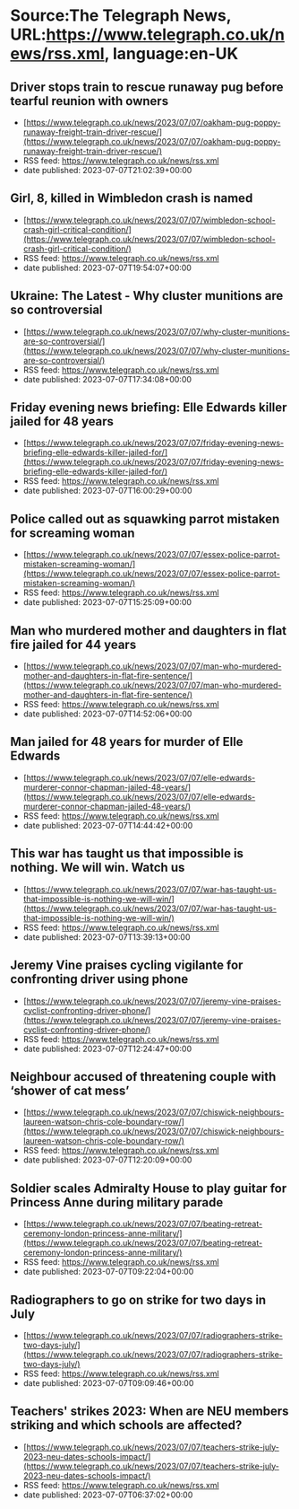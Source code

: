 # Source:The Telegraph News, URL:https://www.telegraph.co.uk/news/rss.xml, language:en-UK

## Driver stops train to rescue runaway pug before tearful reunion with owners
 - [https://www.telegraph.co.uk/news/2023/07/07/oakham-pug-poppy-runaway-freight-train-driver-rescue/](https://www.telegraph.co.uk/news/2023/07/07/oakham-pug-poppy-runaway-freight-train-driver-rescue/)
 - RSS feed: https://www.telegraph.co.uk/news/rss.xml
 - date published: 2023-07-07T21:02:39+00:00



## Girl, 8, killed in Wimbledon crash is named
 - [https://www.telegraph.co.uk/news/2023/07/07/wimbledon-school-crash-girl-critical-condition/](https://www.telegraph.co.uk/news/2023/07/07/wimbledon-school-crash-girl-critical-condition/)
 - RSS feed: https://www.telegraph.co.uk/news/rss.xml
 - date published: 2023-07-07T19:54:07+00:00



## Ukraine: The Latest - Why cluster munitions are so controversial
 - [https://www.telegraph.co.uk/news/2023/07/07/why-cluster-munitions-are-so-controversial/](https://www.telegraph.co.uk/news/2023/07/07/why-cluster-munitions-are-so-controversial/)
 - RSS feed: https://www.telegraph.co.uk/news/rss.xml
 - date published: 2023-07-07T17:34:08+00:00



## Friday evening news briefing: Elle Edwards killer jailed for 48 years
 - [https://www.telegraph.co.uk/news/2023/07/07/friday-evening-news-briefing-elle-edwards-killer-jailed-for/](https://www.telegraph.co.uk/news/2023/07/07/friday-evening-news-briefing-elle-edwards-killer-jailed-for/)
 - RSS feed: https://www.telegraph.co.uk/news/rss.xml
 - date published: 2023-07-07T16:00:29+00:00



## Police called out as squawking parrot mistaken for screaming woman
 - [https://www.telegraph.co.uk/news/2023/07/07/essex-police-parrot-mistaken-screaming-woman/](https://www.telegraph.co.uk/news/2023/07/07/essex-police-parrot-mistaken-screaming-woman/)
 - RSS feed: https://www.telegraph.co.uk/news/rss.xml
 - date published: 2023-07-07T15:25:09+00:00



## Man who murdered mother and daughters in flat fire jailed for 44 years
 - [https://www.telegraph.co.uk/news/2023/07/07/man-who-murdered-mother-and-daughters-in-flat-fire-sentence/](https://www.telegraph.co.uk/news/2023/07/07/man-who-murdered-mother-and-daughters-in-flat-fire-sentence/)
 - RSS feed: https://www.telegraph.co.uk/news/rss.xml
 - date published: 2023-07-07T14:52:06+00:00



## Man jailed for 48 years for murder of Elle Edwards
 - [https://www.telegraph.co.uk/news/2023/07/07/elle-edwards-murderer-connor-chapman-jailed-48-years/](https://www.telegraph.co.uk/news/2023/07/07/elle-edwards-murderer-connor-chapman-jailed-48-years/)
 - RSS feed: https://www.telegraph.co.uk/news/rss.xml
 - date published: 2023-07-07T14:44:42+00:00



## This war has taught us that impossible is nothing. We will win. Watch us
 - [https://www.telegraph.co.uk/news/2023/07/07/war-has-taught-us-that-impossible-is-nothing-we-will-win/](https://www.telegraph.co.uk/news/2023/07/07/war-has-taught-us-that-impossible-is-nothing-we-will-win/)
 - RSS feed: https://www.telegraph.co.uk/news/rss.xml
 - date published: 2023-07-07T13:39:13+00:00



## Jeremy Vine praises cycling vigilante for confronting driver using phone
 - [https://www.telegraph.co.uk/news/2023/07/07/jeremy-vine-praises-cyclist-confronting-driver-phone/](https://www.telegraph.co.uk/news/2023/07/07/jeremy-vine-praises-cyclist-confronting-driver-phone/)
 - RSS feed: https://www.telegraph.co.uk/news/rss.xml
 - date published: 2023-07-07T12:24:47+00:00



## Neighbour accused of threatening couple with ‘shower of cat mess’
 - [https://www.telegraph.co.uk/news/2023/07/07/chiswick-neighbours-laureen-watson-chris-cole-boundary-row/](https://www.telegraph.co.uk/news/2023/07/07/chiswick-neighbours-laureen-watson-chris-cole-boundary-row/)
 - RSS feed: https://www.telegraph.co.uk/news/rss.xml
 - date published: 2023-07-07T12:20:09+00:00



## Soldier scales Admiralty House to play guitar for Princess Anne during military parade
 - [https://www.telegraph.co.uk/news/2023/07/07/beating-retreat-ceremony-london-princess-anne-military/](https://www.telegraph.co.uk/news/2023/07/07/beating-retreat-ceremony-london-princess-anne-military/)
 - RSS feed: https://www.telegraph.co.uk/news/rss.xml
 - date published: 2023-07-07T09:22:04+00:00



## Radiographers to go on strike for two days in July
 - [https://www.telegraph.co.uk/news/2023/07/07/radiographers-strike-two-days-july/](https://www.telegraph.co.uk/news/2023/07/07/radiographers-strike-two-days-july/)
 - RSS feed: https://www.telegraph.co.uk/news/rss.xml
 - date published: 2023-07-07T09:09:46+00:00



## Teachers' strikes 2023: When are NEU members striking and which schools are affected?
 - [https://www.telegraph.co.uk/news/2023/07/07/teachers-strike-july-2023-neu-dates-schools-impact/](https://www.telegraph.co.uk/news/2023/07/07/teachers-strike-july-2023-neu-dates-schools-impact/)
 - RSS feed: https://www.telegraph.co.uk/news/rss.xml
 - date published: 2023-07-07T06:37:02+00:00



